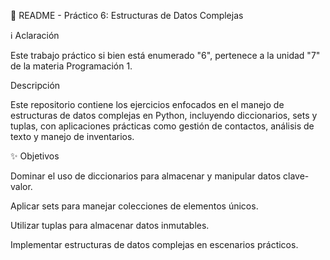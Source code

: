 📌 README - Práctico 6: Estructuras de Datos Complejas

ℹ️ Aclaración

Este trabajo práctico si bien está enumerado "6", pertenece a la unidad "7" de la materia Programación 1.

Descripción

Este repositorio contiene los ejercicios enfocados en el manejo de estructuras de datos complejas en Python, incluyendo diccionarios, sets y tuplas, con aplicaciones prácticas como gestión de contactos, análisis de texto y manejo de inventarios.

✨ Objetivos

Dominar el uso de diccionarios para almacenar y manipular datos clave-valor.

Aplicar sets para manejar colecciones de elementos únicos.

Utilizar tuplas para almacenar datos inmutables.

Implementar estructuras de datos complejas en escenarios prácticos.
